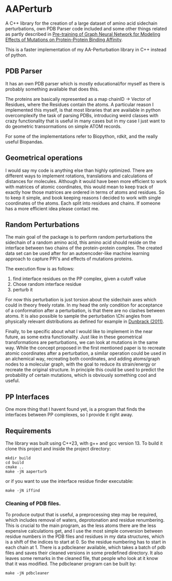 # AAPerturb
A C++ library for the creation of a large dataset of amino acid sidechain perturbations, own PDB Parser code included and some other things related as partly described in [Pre-training of Graph Neural Network for Modeling Effects of Mutations on Protein-Protein Binding Affinity](https://arxiv.org/abs/2008.12473).

This is a faster implementation of my AA-Perturbation library in C++ instead of python.

## PDB Parser
It has an own PDB parser which is mostly educational/for myself as there is probably something available that does this.

The proteins are basically represented as a map chainID -> Vector of Residues, where the Residues contain the atoms.
A particular reason I implemented this myself, is that most libraries that are available in python overcomplexify the task of parsing PDBs,
introducing weird classes with crazy functionality that is useful in many cases but in my case I just want to do geometric transormations on simple ATOM records.

For some of the implementations refer to Biopython, rdkit, and the really useful Biopandas.


## Geometrical operations

I would say my code is anything else than highly optimized. There are different ways to implement rotations, translations and calculations of distances for molecules.
Although it would have been more efficient to work with matrices of atomic coordinates, this would mean to keep track of exactly how those matrices are ordered in terms of atoms and residues.
So to keep it simple, and book keeping reasons I decided to work with single coordinates of the atoms. Each split into residues and chains. If someone has a more efficient idea please contact me.

## Random Perturbations

The main goal of the package is to perform random perturbations the sidechain of a random amino acid, this amino acid should reside
on the interface between two chains of the protein-protein complex.
The created data set can be used after for an autoencoder-like machine learning approach to capture PPI's and effects of mutations proteins.

The execution flow is as follows:
1. find interface residues on the PP complex, given a cutoff value
2. Chose random interface residue
3. perturb it

For now this perturbation is just torsion about the sidechain axes which could in theory freely rotate.
In my head the only condition for acceptance of a conformation after a perturbation, is that there are no clashes between atoms.
It is also possible to sample the perturbation \Chi angles from physically relevant distributions as defined for example in [Dunbrack (2011)](http://dunbrack.fccc.edu/lab/bbdep2010).


Finally, to be specific about what I would like to implement in the near future, as some extra functionality.
Just like in these geometrical transformations are perturbations, we can look at mutations in the same way. While the concept proposed in the first mentioned paper is to recreate atomic coordinates after a perturbation, a similar operation could be used in an alchemical way, recreating both coordinates, and adding atoms/graph nodes to a molecular graph, with the goal to reduce its strain/energy or recreate the original structure.
In principle this could be used to predict the probability of certain mutations, which is obviously something cool and useful.


## PP Interfaces

One more thing that I havent found yet, is a program that finds the interfaces between PP complexes, so I provide it right away.


## Requirements

The library was built using C++23, with g++ and gcc version 13.
To build it clone this project and inside the project directory:


```
mkdir build
cd build
cmake ..
make -jN aaperturb
```

or if you want to use the interface residue finder executable:

```
make -jN iffind
```

### Cleaning of PDB files.

To produce output that is useful, a preprocessing step may be required, which includes removal of waters, deprotonation and residue renumbering.
This is crucial to the main program, as the less atoms there are the less expensive calculations get, and I use the most simple conversion between residue numbers in the PDB files and residues in my data structures, which is a shift of the indices to start at 0.
So the residue numbering has to start in each chain at 1. There is a pdbcleaner available, which takes a batch of pdb files and saves their cleaned versions in some predefined directory.
It also leaves some remarks in the cleaned file, that people who look at it know that it was modified.
The pdbcleaner program can be built by:

```
make -jN pdbcleaner
```










